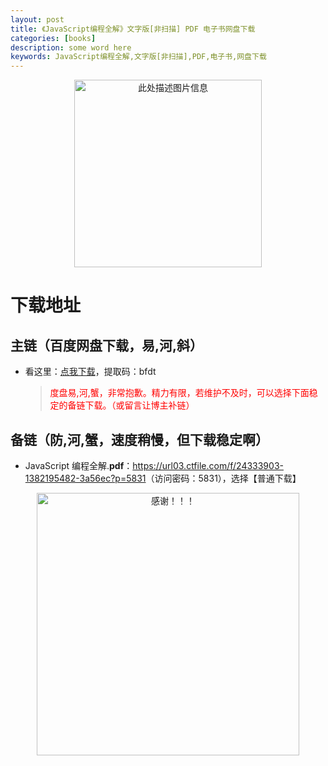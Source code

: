 ```yaml
---
layout: post
title: 《JavaScript编程全解》文字版[非扫描] PDF 电子书网盘下载
categories: [books]
description: some word here
keywords: JavaScript编程全解,文字版[非扫描],PDF,电子书,网盘下载
---
```


<div align="center"><img src="https://pic.imgdb.cn/item/67063e64d29ded1a8c83741c.png" alt="此处描述图片信息" width="300px" height="auto"></div>

# 下载地址

## 主链（百度网盘下载，易,河,斜）

- 看这里：[点我下载](https://pan.baidu.com/s/1iMXUbSbtZQZjDcqDmnWUyw?pwd=bfdt)，提取码：bfdt

  > <p style="color:red" >度盘易,河,蟹，非常抱歉。精力有限，若维护不及时，可以选择下面稳定的备链下载。（或留言让博主补链）</p>

## 备链（防,河,蟹，速度稍慢，但下载稳定啊）

- JavaScript 编程全解.**pdf**：<https://url03.ctfile.com/f/24333903-1382195482-3a56ec?p=5831>（访问密码：5831），选择【普通下载】

<div align="center"><img src="https://pic.imgdb.cn/item/6707df6bd29ded1a8ce37031.gif" alt="感谢！！！" width="420px" height="auto"/></div>
